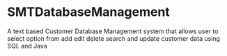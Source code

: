# SMTDatabaseManagement
A text based Customer Database Management system that allows user to select option from add edit delete search and update customer data using SQL and Java

